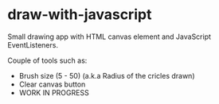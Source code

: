 # draw-with-javascript
Small drawing app with HTML canvas element and JavaScript EventListeners.

Couple of tools such as: 
  * Brush size (5 - 50) (a.k.a Radius of the cricles drawn)
  * Clear canvas button
  * WORK IN PROGRESS
